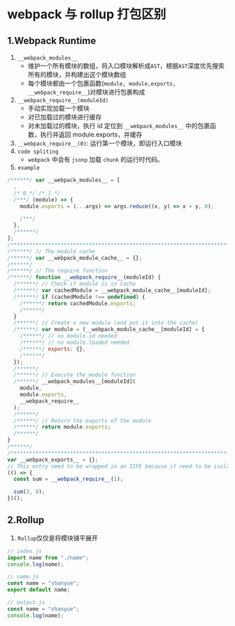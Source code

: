 # webpack 与 rollup 打包区别

## 1.Webpack Runtime

1. `__webpack_modules__`
   - 维护一个所有模块的数组，将入口模块解析成`AST`，根据`AST`深度优先搜索所有的模块，并构建出这个模块数组
   - 每个模块都由一个包裹函数(`module, module,exports, __webpack_require__`)对模块进行包裹构成
2. `__webpack_require__(moduleId)`
   - 手动实现加载一个模块
   - 对已加载过的模块进行缓存
   - 对未加载过的模块，执行 id 定位到 `__webpack_modules__` 中的包裹函数，执行并返回 module.exports，并缓存
3. `__webpack_require__(0)`: 运行第一个模块，即运行入口模块
4. `code spliting`
   - `webpack` 中会有 `jsonp` 加载 `chunk` 的运行时代码。
5. `example`

```js
/******/ var __webpack_modules__ = [
  ,
  /* 0 */ /* 1 */
  /***/ (module) => {
    module.exports = (...args) => args.reduce((x, y) => x + y, 0);

    /***/
  },
  /******/
];
/************************************************************************/
/******/ // The module cache
/******/ var __webpack_module_cache__ = {};
/******/
/******/ // The require function
/******/ function __webpack_require__(moduleId) {
  /******/ // Check if module is in cache
  /******/ var cachedModule = __webpack_module_cache__[moduleId];
  /******/ if (cachedModule !== undefined) {
    /******/ return cachedModule.exports;
    /******/
  }
  /******/ // Create a new module (and put it into the cache)
  /******/ var module = (__webpack_module_cache__[moduleId] = {
    /******/ // no module.id needed
    /******/ // no module.loaded needed
    /******/ exports: {},
    /******/
  });
  /******/
  /******/ // Execute the module function
  /******/ __webpack_modules__[moduleId](
    module,
    module.exports,
    __webpack_require__
  );
  /******/
  /******/ // Return the exports of the module
  /******/ return module.exports;
  /******/
}
/******/
/************************************************************************/
var __webpack_exports__ = {};
// This entry need to be wrapped in an IIFE because it need to be isolated against other modules in the chunk.
(() => {
  const sum = __webpack_require__(1);

  sum(3, 8);
})();
```

## 2.Rollup

1. `Rollup`仅仅是将模块铺平展开

```js
// index.js
import name from "./name";
console.log(name);
```

```js
// name.js
const name = "shanyue";
export default name;
```

```js
// output.js
const name = "shanyue";
console.log(name);
```
